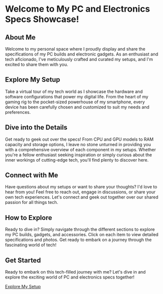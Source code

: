 # Welcome to My PC and Electronics Specs Showcase!  

## About Me

Welcome to my personal space where I proudly display and share the specifications of my PC builds and electronic gadgets. As an enthusiast and tech aficionado, I've meticulously crafted and curated my setups, and I'm excited to share them with you.

## Explore My Setup

Take a virtual tour of my tech world as I showcase the hardware and software configurations that power my digital life. From the heart of my gaming rig to the pocket-sized powerhouse of my smartphone, every device has been carefully chosen and customized to suit my needs and preferences.

## Dive into the Details

Get ready to geek out over the specs! From CPU and GPU models to RAM capacity and storage options, I leave no stone unturned in providing you with a comprehensive overview of each component in my setups. Whether you're a fellow enthusiast seeking inspiration or simply curious about the inner workings of cutting-edge tech, you'll find plenty to discover here.

## Connect with Me

Have questions about my setups or want to share your thoughts? I'd love to hear from you! Feel free to reach out, engage in discussions, or share your own tech experiences. Let's connect and geek out together over our shared passion for all things tech.

## How to Explore

Ready to dive in? Simply navigate through the different sections to explore my PC builds, gadgets, and accessories. Click on each item to view detailed specifications and photos. Get ready to embark on a journey through the fascinating world of tech!

## Get Started

Ready to embark on this tech-filled journey with me? Let's dive in and explore the exciting world of PC and electronics specs together!

[Explore My Setup](#)
